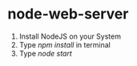 # node-web-server

1. Install NodeJS on your System
2. Type *npm install* in terminal
3. Type *node start*
